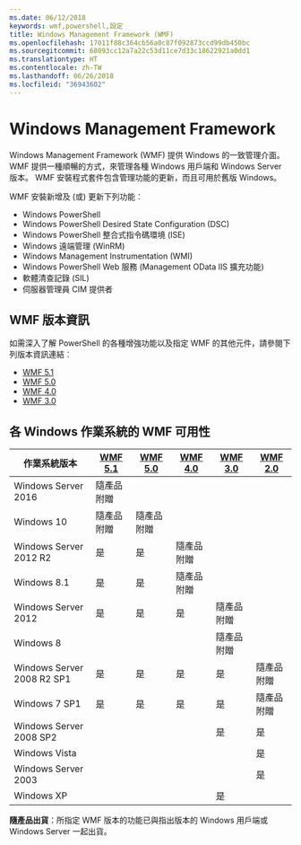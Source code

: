 ```yaml
---
ms.date: 06/12/2018
keywords: wmf,powershell,設定
title: Windows Management Framework (WMF)
ms.openlocfilehash: 17011f88c364cb56a0c87f092873ccd99db450bc
ms.sourcegitcommit: 68093cc12a7a22c53d11ce7d33c18622921a0dd1
ms.translationtype: HT
ms.contentlocale: zh-TW
ms.lasthandoff: 06/26/2018
ms.locfileid: "36943602"
---
```

# <a name="windows-management-framework"></a>Windows Management Framework

Windows Management Framework (WMF) 提供 Windows 的一致管理介面。 WMF 提供一種順暢的方式，來管理各種 Windows 用戶端和 Windows Server 版本。 WMF 安裝程式套件包含管理功能的更新，而且可用於舊版 Windows。

WMF 安裝新增及 (或) 更新下列功能︰

- Windows PowerShell
- Windows PowerShell Desired State Configuration (DSC)
- Windows PowerShell 整合式指令碼環境 (ISE)
- Windows 遠端管理 (WinRM)
- Windows Management Instrumentation (WMI)
- Windows PowerShell Web 服務 (Management OData IIS 擴充功能)
- 軟體清查記錄 (SIL)
- 伺服器管理員 CIM 提供者

## <a name="wmf-release-notes"></a>WMF 版本資訊

如需深入了解 PowerShell 的各種增強功能以及指定 WMF 的其他元件，請參閱下列版本資訊連結︰

- [WMF 5.1](5.1/release-notes.md)
- [WMF 5.0](5.0/releasenotes.md)
- [WMF 4.0](https://download.microsoft.com/download/3/D/6/3D61D262-8549-4769-A660-230B67E15B25/Windows%20Management%20Framework%204%200%20Release%20Notes.docx)
- [WMF 3.0](https://download.microsoft.com/download/E/7/6/E76850B8-DA6E-4FF5-8CCE-A24FC513FD16/WMF%203%20Release%20Notes.docx)

## <a name="wmf-availability-across-windows-operating-systems"></a>各 Windows 作業系統的 WMF 可用性

|作業系統版本  |[WMF 5.1][] |[WMF 5.0][] |[WMF 4.0][] |[WMF 3.0][]  |[WMF 2.0][] |
|--------------------------|------------|------------|------------|-------------|------------|
|Windows Server 2016       |隨產品附贈|            |            |             |            |
|Windows 10                |隨產品附贈|隨產品附贈|            |             |            |
|Windows Server 2012 R2    |是         |是         |隨產品附贈|             |            |
|Windows 8.1               |是         |是         |隨產品附贈|             |            |
|Windows Server 2012       |是         |是         |是         |隨產品附贈 |            |
|Windows 8                 |            |            |            |隨產品附贈 |            |
|Windows Server 2008 R2 SP1|是         |是         |是         |是          |隨產品附贈|
|Windows 7 SP1             |是         |是         |是         |是          |隨產品附贈|
|Windows Server 2008 SP2   |            |            |            |是          |是         |
|Windows Vista             |            |            |            |             |是         |
|Windows Server 2003       |            |            |            |             |是         |
|Windows XP                |            |            |            |是          |            |

**隨產品出貨**：所指定 WMF 版本的功能已與指出版本的 Windows 用戶端或 Windows Server 一起出貨。

[WMF 5.1]: https://aka.ms/wmf51download
[WMF 5.0]: https://aka.ms/wmf5download
[WMF 4.0]: https://aka.ms/wmf4download
[WMF 3.0]: https://aka.ms/wmf3download
[WMF 2.0]: https://aka.ms/wmf2download
